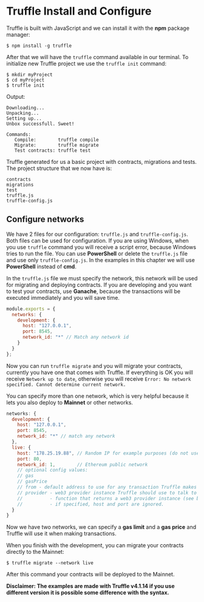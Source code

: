 # Truffle Install and Configure
Truffle is built with JavaScript and we can install it with the **npm** package manager:

```
$ npm install -g truffle
```
After that we will have the `truffle` command available in our terminal. To initialize new Truffle project we use the `truffle init` command:
```
$ mkdir myProject
$ cd myProject
$ truffle init
```
Output:
```
Downloading...
Unpacking...
Setting up...
Unbox successfull. Sweet!

Commands:
   Compile:        truffle compile
   Migrate:        truffle migrate
   Test contracts: truffle test
```

Truffle generated for us a basic project with contracts, migrations and tests. The project structure that we now have is: 
```
contracts
migrations
test
truffle.js
truffle-config.js
```
## Configure networks
We have 2 files for our configuration: `truffle.js` and `truffle-config.js`. Both files can be used for configuration. If you are using Windows, when you use `truffle` command you will receive a script error, because Windows tries to run the file. You can use **PowerShell** or delete the `truffle.js` file and use only `truffle-config.js`. In the examples in this chapter we will use **PowerShell** instead of **cmd**.

In the `truffle.js` file we must specify the network, this network will be used for migrating and deploying contracts. If you are developing and you want to test your contracts, use **Ganache**, because the transactions will be executed immediately and you will save time.

```js
module.exports = {
  networks: {
    development: {
      host: "127.0.0.1",
      port: 8545,
      network_id: "*" // Match any network id
    }
  }
};
```
Now you can run `truffle migrate` and you will migrate your contracts, currently you have one that comes with Truffle. If everything is OK you will receive `Network up to date`, otherwise you will receive `Error: No network specified. Cannot determine current network.`

You can specify more than one network, which is very helpful because it lets you also deploy to **Mainnet** or other networks.

```js
networks: {
  development: {
    host: "127.0.0.1",
    port: 8545,
    network_id: "*" // match any network
  },
  live: {
    host: "178.25.19.88", // Random IP for example purposes (do not use)
    port: 80,
    network_id: 1,        // Ethereum public network
    // optional config values:
    // gas
    // gasPrice
    // from - default address to use for any transaction Truffle makes during migrations
    // provider - web3 provider instance Truffle should use to talk to the Ethereum network.
    //          - function that returns a web3 provider instance (see below.)
    //          - if specified, host and port are ignored.
  }
}
```
Now we have two networks, we can specify a **gas limit** and a **gas price** and Truffle will use it when making transactions.

When you finish with the development, you can migrate your contracts directly to the Mainnet:
```
$ truffle migrate --network live
``` 
After this command your contracts will be deployed to the Mainnet.

**Disclaimer: The examples are made with Truffle v4.1.14 if you use different version it is possible some difference with the syntax.**






